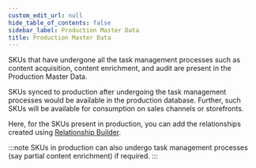 ```yaml
---
custom_edit_url: null
hide_table_of_contents: false
sidebar_label: Production Master Data
title: Production Master Data
---
```


SKUs that have undergone all the task management processes such as content acquisition, content enrichment, and audit are present in the Production Master Data. 

SKUs synced to production after undergoing the task management processes would be available in the production database. Further, such SKUs will be available for consumption on sales channels or storefronts. 

Here, for the SKUs present in production, you can add the relationships created using [Relationship Builder](/docs/pim/relationships.md).

:::note
SKUs in production can also undergo task management processes (say partial content enrichment) if required.
:::
